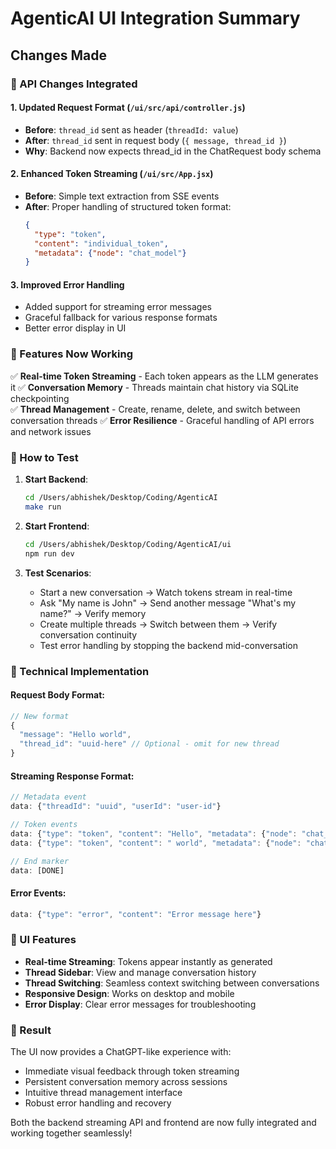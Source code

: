 # AgenticAI UI Integration Summary

## Changes Made

### 🔄 API Changes Integrated

#### 1. **Updated Request Format** (`/ui/src/api/controller.js`)
- **Before**: `thread_id` sent as header (`threadId: value`)
- **After**: `thread_id` sent in request body (`{ message, thread_id }`)
- **Why**: Backend now expects thread_id in the ChatRequest body schema

#### 2. **Enhanced Token Streaming** (`/ui/src/App.jsx`)
- **Before**: Simple text extraction from SSE events
- **After**: Proper handling of structured token format:
  ```json
  {
    "type": "token",
    "content": "individual_token",
    "metadata": {"node": "chat_model"}
  }
  ```

#### 3. **Improved Error Handling**
- Added support for streaming error messages
- Graceful fallback for various response formats
- Better error display in UI

### 🎯 Features Now Working

✅ **Real-time Token Streaming** - Each token appears as the LLM generates it
✅ **Conversation Memory** - Threads maintain chat history via SQLite checkpointing  
✅ **Thread Management** - Create, rename, delete, and switch between conversation threads
✅ **Error Resilience** - Graceful handling of API errors and network issues

### 🚀 How to Test

1. **Start Backend**:
   ```bash
   cd /Users/abhishek/Desktop/Coding/AgenticAI
   make run
   ```

2. **Start Frontend**:
   ```bash
   cd /Users/abhishek/Desktop/Coding/AgenticAI/ui
   npm run dev
   ```

3. **Test Scenarios**:
   - Start a new conversation → Watch tokens stream in real-time
   - Ask "My name is John" → Send another message "What's my name?" → Verify memory
   - Create multiple threads → Switch between them → Verify conversation continuity
   - Test error handling by stopping the backend mid-conversation

### 🔧 Technical Implementation

#### Request Body Format:
```javascript
// New format
{
  "message": "Hello world",
  "thread_id": "uuid-here" // Optional - omit for new thread
}
```

#### Streaming Response Format:
```javascript
// Metadata event
data: {"threadId": "uuid", "userId": "user-id"}

// Token events
data: {"type": "token", "content": "Hello", "metadata": {"node": "chat_model"}}
data: {"type": "token", "content": " world", "metadata": {"node": "chat_model"}}

// End marker
data: [DONE]
```

#### Error Events:
```javascript
data: {"type": "error", "content": "Error message here"}
```

### 📱 UI Features

- **Real-time Streaming**: Tokens appear instantly as generated
- **Thread Sidebar**: View and manage conversation history
- **Thread Switching**: Seamless context switching between conversations
- **Responsive Design**: Works on desktop and mobile
- **Error Display**: Clear error messages for troubleshooting

### 🎉 Result

The UI now provides a ChatGPT-like experience with:
- Immediate visual feedback through token streaming
- Persistent conversation memory across sessions
- Intuitive thread management interface
- Robust error handling and recovery

Both the backend streaming API and frontend are now fully integrated and working together seamlessly!